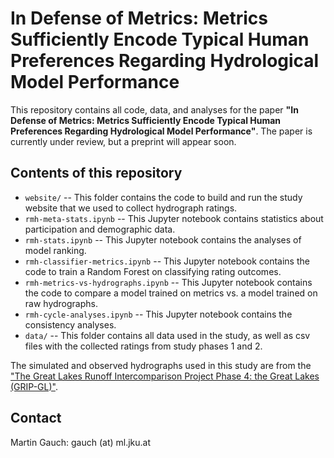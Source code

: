 # In Defense of Metrics: Metrics Sufficiently Encode Typical Human Preferences Regarding Hydrological Model Performance

This repository contains all code, data, and analyses for the paper **"In Defense of Metrics: Metrics Sufficiently Encode Typical Human Preferences Regarding Hydrological Model Performance"**.
The paper is currently under review, but a preprint will appear soon.

## Contents of this repository

- `website/` -- This folder contains the code to build and run the study website that we used to collect hydrograph ratings.
- `rmh-meta-stats.ipynb` -- This Jupyter notebook contains statistics about participation and demographic data.
- `rmh-stats.ipynb` -- This Jupyter notebook contains the analyses of model ranking.
- `rmh-classifier-metrics.ipynb` -- This Jupyter notebook contains the code to train a Random Forest on classifying rating outcomes.
- `rmh-metrics-vs-hydrographs.ipynb` -- This Jupyter notebook contains the code to compare a model trained on metrics vs. a model trained on raw hydrographs.
- `rmh-cycle-analyses.ipynb` -- This Jupyter notebook contains the consistency analyses.
- `data/` -- This folder contains all data used in the study, as well as csv files with the collected ratings from study phases 1 and 2.

The simulated and observed hydrographs used in this study are from the ["The Great Lakes Runoff Intercomparison Project Phase 4: the Great Lakes (GRIP-GL)"](https://doi.org/10.5194/hess-26-3537-2022).

## Contact

Martin Gauch: gauch (at) ml.jku.at
